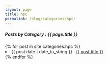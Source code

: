 ```yaml
---
layout: page
title: hpc
permalink: /blog/categories/hpc/
---
```


<h5> Posts by Category : {{ page.title }} </h5>

<div class="card">
{% for post in site.categories.hpc %}
 <li class="category-posts"><span>{{ post.date | date_to_string }}</span> &nbsp; <a href="{{ post.url }}">{{ post.title }}</a></li>
{% endfor %}
</div>

